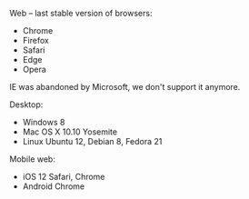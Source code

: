 Web &ndash; last stable version of browsers:
- Chrome
- Firefox
- Safari
- Edge
- Opera

IE was abandoned by Microsoft, we don't support it anymore.  

Desktop:
- Windows 8
- Mac OS X 10.10 Yosemite
- Linux Ubuntu 12, Debian 8, Fedora 21

Mobile web:
- iOS 12 Safari, Chrome
- Android Chrome